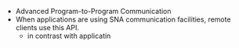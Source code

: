 - Advanced Program-to-Program Communication
- When applications are using SNA communication facilities, remote clients use this API.
	- in contrast with applicatin